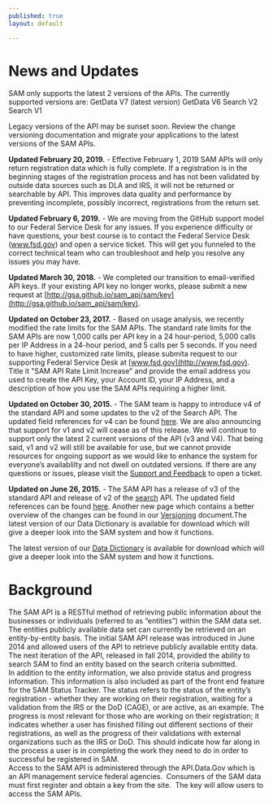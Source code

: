```yaml
---
published: true
layout: default

---
```


<h1>News and Updates</h1>

SAM only supports the latest 2 versions of the APIs.  The currently supported versions are:
GetData V7 (latest version)
GetData V6
Search V2
Search V1

Legacy versions of the API may be sunset soon. Review the change versioning documentation and migrate your applications to the latest versions of the SAM APIs.

**Updated February 20, 2019.** - Effective February 1, 2019 SAM APIs will only return registration data which is fully complete. If a registration is in the beginning stages of the registration process and has not been validated by outside data sources such as DLA and IRS, it will not be returned or searchable by API.  This improves data quality and performance by preventing incomplete, possibly incorrect, registrations from the return set.

**Updated February 6, 2019.** - We are moving from the GitHub support model to our Federal Service Desk for any issues. If you experience difficulty or have questions, your best course is to contact the Federal Service Desk (www.fsd.gov) and open a service ticket. This will get you funneled to the correct technical team who can troubleshoot and help you resolve any issues you may have. 

**Updated March 30, 2018.** - We completed our transition to email-verified API keys. If your existing API key no longer works, please submit a new request at [http://gsa.github.io/sam_api/sam/key](http://gsa.github.io/sam_api/sam/key).

**Updated on October 23, 2017.** - Based on usage analysis, we recently modified the rate limits for the SAM APIs. The standard rate limits for the SAM APIs are now 1,000 calls per API key in a 24 hour-period, 5,000 calls per IP Address in a 24-hour period, and 5 calls per 5 seconds. If you need to have higher, customized rate limits, please submita request to our supporting Federal Service Desk at [www.fsd.gov](http://www.fsd.gov). Title it "SAM API Rate Limit Increase" and provide the email address you used to create the API Key, your Account ID, your IP Address, and a description of how you use the SAM APIs requiring a higher limit.

**Updated on October 30, 2015.** - The SAM team is happy to introduce v4 of the standard API and some updates to the v2 of the Search API. The updated field references for v4 can be found [here](fields4.html). We are also announcing that support for v1 and v2 will cease as of this release. We will continue to support only the latest 2 current versions of the API (v3 and V4). That being said, v1 and v2 will still be available for use, but we cannot provide resources for ongoing support as we would like to enhance the system for everyone’s availablilty and not dwell on outdated versions. If there are any questions or issues, please visit the [Support and Feedback](issues.html) to open a ticket.

**Updated on June 26, 2015.** - The SAM API has a release of v3 of the standard API and release of v2 of the [search](search.html) API. The updated field references can be found [here](fields3.html). Another new page which contains a better overview of the changes can be found in our [Versioning](versioning.html) document.The latest version of our Data Dictionary is available for download which will give a deeper look into the SAM system and how it functions.

The latest version of our [Data Dictionary](https://www.sam.gov/sam/transcript/SAM_Functional_Data_Dictionary.pdf) is available for download which will give a deeper look into the SAM system and how it functions.

<h1>Background</h1>
<p>The SAM API is a  RESTful method of retrieving public information about the businesses or  individuals (referred to as &ldquo;entities&rdquo;) within the SAM data set. The entities  publicly available data set can currently be retrieved on an entity-by-entity  basis. The initial SAM API release was introduced in June 2014 and allowed  users of the API to retrieve publicly available entity data. The next iteration  of the API, released in fall 2014, provided the ability to search SAM to find  an entity based on the search criteria submitted.<br />
  In  addition to the entity information, we also provide status and progress  information. This information is also included as part of the front end feature  for the SAM Status Tracker. The status refers to the status of the entity&rsquo;s  registration - whether they are working on their registration, waiting for a  validation from the IRS or the DoD (CAGE), or are active, as an example. The  progress is most relevant for those who are working on their registration; it  indicates whether a user has finished filling out different sections of their  registrations, as well as the progress of their validations with external organizations  such as the IRS or DoD. This should indicate how far along in the process a  user is in completing the work they need to do in order to successful be  registered in SAM.<br />
  Access  to the SAM API is administered through the API.Data.Gov which is an API  management service federal agencies.&nbsp; Consumers  of the SAM data must first register and obtain a key from the site.&nbsp; The key will allow users to access the SAM  APIs.</p>
